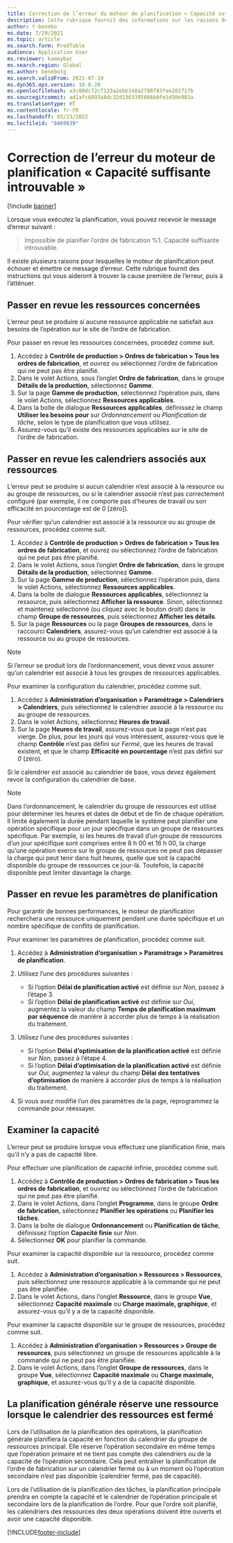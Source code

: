 ```yaml
---
title: Correction de l’erreur du moteur de planification « Capacité suffisante introuvable » et de la capacité finie
description: Cette rubrique fournit des informations sur les raisons de l’impossibilité de programmer l’ordre de fabrication %1 et sur les moyens de résolution du problème. Capacité suffisante introuvable ».
author: t-benebo
ms.date: 7/29/2021
ms.topic: article
ms.search.form: ProdTable
audience: Application User
ms.reviewer: kamaybac
ms.search.region: Global
ms.author: benebotg
ms.search.validFrom: 2021-07-19
ms.dyn365.ops.version: 10.0.20
ms.openlocfilehash: a3c08dc72c7133a2ebb148a2f88f83fee282717b
ms.sourcegitcommit: ad1afc6893a8dc32d1363395666b0fe1d50e983a
ms.translationtype: HT
ms.contentlocale: fr-FR
ms.lasthandoff: 03/23/2022
ms.locfileid: "8469839"
---
```

# <a name="fix-the-not-enough-capacity-could-be-found-scheduling-engine-error"></a>Correction de l’erreur du moteur de planification « Capacité suffisante introuvable »

[!include [banner](../includes/banner.md)]

Lorsque vous exécutez la planification, vous pouvez recevoir le message d’erreur suivant :

> Impossible de planifier l’ordre de fabrication %1. Capacité suffisante introuvable.

Il existe plusieurs raisons pour lesquelles le moteur de planification peut échouer et émettre ce message d’erreur. Cette rubrique fournit des instructions qui vous aideront à trouver la cause première de l’erreur, puis à l’atténuer.

## <a name="review-the-applicable-resources"></a>Passer en revue les ressources concernées

L’erreur peut se produire si aucune ressource applicable ne satisfait aux besoins de l’opération sur le site de l’ordre de fabrication.

Pour passer en revue les ressources concernées, procédez comme suit.

1. Accédez à **Contrôle de production \> Ordres de fabrication \> Tous les ordres de fabrication**, et ouvrez ou sélectionnez l’ordre de fabrication qui ne peut pas être planifié.
1. Dans le volet Actions, sous l’onglet **Ordre de fabrication**, dans le groupe **Détails de la production**, sélectionnez **Gamme**.
1. Sur la page **Gamme de production**, sélectionnez l’opération puis, dans le volet Actions, sélectionnez **Ressources applicables**.
1. Dans la boîte de dialogue **Ressources applicables**, définissez le champ **Utiliser les besoins pour** sur *Ordonnancement* ou *Planification de tâche*, selon le type de planification que vous utilisez.
1. Assurez-vous qu’il existe des ressources applicables sur le site de l’ordre de fabrication.

## <a name="review-the-calendars-that-are-associated-with-resources"></a>Passer en revue les calendriers associés aux ressources

L’erreur peut se produire si aucun calendrier n’est associé à la ressource ou au groupe de ressources, ou si le calendrier associé n’est pas correctement configuré (par exemple, il ne comporte pas d’heures de travail ou son efficacité en pourcentage est de 0 \[zéro\]).

Pour vérifier qu’un calendrier est associé à la ressource ou au groupe de ressources, procédez comme suit.

1. Accédez à **Contrôle de production \> Ordres de fabrication \> Tous les ordres de fabrication**, et ouvrez ou sélectionnez l’ordre de fabrication qui ne peut pas être planifié.
1. Dans le volet Actions, sous l’onglet **Ordre de fabrication**, dans le groupe **Détails de la production**, sélectionnez **Gamme**.
1. Sur la page **Gamme de production**, sélectionnez l’opération puis, dans le volet Actions, sélectionnez **Ressources applicables**.
1. Dans la boîte de dialogue **Ressources applicables**, sélectionnez la ressource, puis sélectionnez **Afficher la ressource**. Sinon, sélectionnez et maintenez sélectionné (ou cliquez avec le bouton droit) dans le champ **Groupe de ressources**, puis sélectionnez **Afficher les détails**.
1. Sur la page **Ressources** ou la page **Groupes de ressources**, dans le raccourci **Calendriers**, assurez-vous qu’un calendrier est associé à la ressource ou au groupe de ressources.

> [!NOTE]
> Si l’erreur se produit lors de l’ordonnancement, vous devez vous assurer qu’un calendrier est associé à tous les groupes de ressources applicables.

Pour examiner la configuration du calendrier, procédez comme suit.

1. Accédez à **Administration d’organisation \> Paramétrage \> Calendriers \> Calendriers**, puis sélectionnez le calendrier associé à la ressource ou au groupe de ressources.
1. Dans le volet Actions, sélectionnez **Heures de travail**.
1. Sur la page **Heures de travail**, assurez-vous que la page n’est pas vierge. De plus, pour les jours qui vous intéressent, assurez-vous que le champ **Contrôle** n’est pas défini sur *Fermé*, que les heures de travail existent, et que le champ **Efficacité en pourcentage** n’est pas défini sur *0* (zéro).

Si le calendrier est associé au calendrier de base, vous devez également revoir la configuration du calendrier de base.

> [!NOTE]
> Dans l’ordonnancement, le calendrier du groupe de ressources est utilisé pour déterminer les heures et dates de début et de fin de chaque opération. Il limite également la durée pendant laquelle le système peut planifier une opération spécifique pour un jour spécifique dans un groupe de ressources spécifique. Par exemple, si les heures de travail d’un groupe de ressources d’un jour spécifique sont comprises entre 8 h 00 et 16 h 00, la charge qu’une opération exerce sur le groupe de ressources ne peut pas dépasser la charge qui peut tenir dans huit heures, quelle que soit la capacité disponible du groupe de ressources ce jour-là. Toutefois, la capacité disponible peut limiter davantage la charge.

## <a name="review-the-scheduling-parameters"></a>Passer en revue les paramètres de planification

Pour garantir de bonnes performances, le moteur de planification recherchera une ressource uniquement pendant une durée spécifique et un nombre spécifique de conflits de planification.

Pour examiner les paramètres de planification, procédez comme suit.

1. Accédez à **Administration d’organisation \> Paramétrage \> Paramètres de planification**.
1. Utilisez l’une des procédures suivantes :

    - Si l’option **Délai de planification activé** est définie sur *Non*, passez à l’étape 3.
    - Si l’option **Délai de planification activé** est définie sur *Oui*, augmentez la valeur du champ **Temps de planification maximum par séquence** de manière à accorder plus de temps à la réalisation du traitement.

1. Utilisez l’une des procédures suivantes :

    - Si l’option **Délai d’optimisation de la planification activé** est définie sur *Non*, passez à l’étape 4.
    - Si l’option **Délai d’optimisation de la planification activé** est définie sur *Oui*, augmentez la valeur du champ **Délai des tentatives d’optimisation** de manière à accorder plus de temps à la réalisation du traitement.

1. Si vous avez modifié l’un des paramètres de la page, reprogrammez la commande pour réessayer.

## <a name="review-capacity"></a>Examiner la capacité

L’erreur peut se produire lorsque vous effectuez une planification finie, mais qu’il n’y a pas de capacité libre.

Pour effectuer une planification de capacité infinie, procédez comme suit.

1. Accédez à **Contrôle de production \> Ordres de fabrication \> Tous les ordres de fabrication**, et ouvrez ou sélectionnez l’ordre de fabrication qui ne peut pas être planifié.
1. Dans le volet Actions, dans l’onglet **Programme**, dans le groupe **Ordre de fabrication**, sélectionnez **Planifier les opérations** ou **Planifier les tâches**.
1. Dans la boîte de dialogue **Ordonnancement** ou **Planification de tâche**, définissez l’option **Capacité finie** sur *Non*.
1. Sélectionnez **OK** pour planifier la commande.

Pour examiner la capacité disponible sur la ressource, procédez comme suit.

1. Accédez à **Administration d’organisation \> Ressources \> Ressources**, puis sélectionnez une ressource applicable à la commande qui ne peut pas être planifiée.
1. Dans le volet Actions, dans l’onglet **Ressource**, dans le groupe **Vue**, sélectionnez **Capacité maximale** ou **Charge maximale, graphique**, et assurez-vous qu’il y a de la capacité disponible.

Pour examiner la capacité disponible sur le groupe de ressources, procédez comme suit.

1. Accédez à **Administration d’organisation \> Ressources \> Groupe de ressources**, puis sélectionnez un groupe de ressources applicable à la commande qui ne peut pas être planifiée.
1. Dans le volet Actions, dans l’onglet **Groupe de ressources**, dans le groupe **Vue**, sélectionnez **Capacité maximale** ou **Charge maximale, graphique**, et assurez-vous qu’il y a de la capacité disponible.

## <a name="master-planning-books-a-resource-when-the-resource-calendar-is-closed"></a>La planification générale réserve une ressource lorsque le calendrier des ressources est fermé

Lors de l’utilisation de la planification des opérations, la planification générale planifiera la capacité en fonction du calendrier du groupe de ressources principal. Elle réserve l’opération secondaire en même temps que l’opération primaire et ne tient pas compte des calendriers ou de la capacité de l’opération secondaire. Cela peut entraîner la planification de l’ordre de fabrication sur un calendrier fermé ou à un moment où l’opération secondaire n’est pas disponible (calendrier fermé, pas de capacité).

Lors de l’utilisation de la planification des tâches, la planification principale prendra en compte la capacité et le calendrier de l’opération principale et secondaire lors de la planification de l’ordre. Pour que l’ordre soit planifié, les calendriers des ressources des deux opérations doivent être ouverts et avoir une capacité disponible.

[!INCLUDE[footer-include](../../includes/footer-banner.md)]
